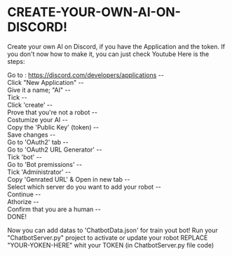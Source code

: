 # CREATE-YOUR-OWN-AI-ON-DISCORD!
Create your own AI on Discord, if you have the Application and the token. If you don't now how to make it, you can just check Youtube
Here is the steps:

Go to : https://discord.com/developers/applications  --  
Click "New Application"  --  
Give it a name; "AI"  --  
Tick  --  
Click 'create'  --  
Prove that you're not a robot  --  
Costumize your AI  --  
Copy the 'Public Key' (token)  --  
Save changes  --  
Go to 'OAuth2' tab  --  
Go to 'OAuth2 URL Generator'  --  
Tick 'bot'  --  
Go to 'Bot premissions'  --  
Tick 'Administrator'  --  
Copy 'Genrated URL' & Open in new tab  --  
Select which server do you want to add your robot  --  
Continue  --  
Athorize  --  
Confirm that you are a human  --  
DONE!



Now you can add datas to 'ChatbotData.json' for train yout bot! Run your "ChatbotServer.py" project to activate or update your robot
REPLACE "YOUR-YOKEN-HERE" whit your TOKEN (in ChatbotServer.py file code)


